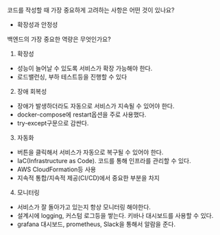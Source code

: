 코드를 작성할 때 가장 중요하게 고려하는 사항은 어떤 것이 있나요?
- 확장성과 안정성

백엔드의 가장 중요한 역량은 무엇인가요?

1. 확장성
- 성능이 늘어날 수 있도록 서비스가 확장 가능해야 한다.
- 로드밸런싱, 부하 테스트등을 진행할 수 있다

2. 장애 회복성
- 장애가 발생하더라도 자동으로 서비스가 지속될 수 있어야 한다.
- docker-compose에 restart옵션을 주로 사용했다.
- try-except구문으로 감싼다.

3. 자동화
- 버튼을 클릭해서 서비스가 자동으로 복구될 수 있어야 한다.
- IaC(Infrastructure as Code). 코드를 통해 인프라를 관리할 수 있다.
- AWS CloudFormation등 사용
- 지속적 통합/지속적 제공(CI/CD)에서 중요한 부분을 차지

4. 모니터링
- 서비스가 잘 돌아가고 있는지 항상 모니터링 해야한다.
- 설계시에 logging, 커스텀 로그등을 쌓는다. 키바나 대시보드를 사용할 수 있다.
- grafana 대시보드, prometheus, Slack을 통해서 알람을 준다.